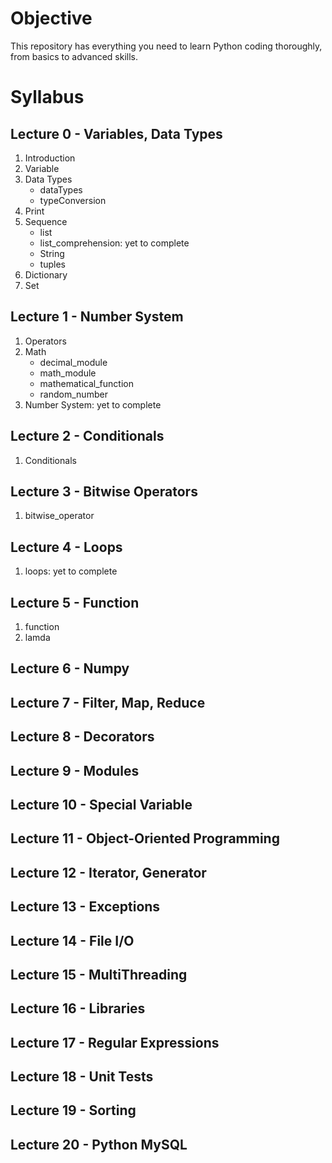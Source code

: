 # Objective

This repository has everything you need to learn Python coding thoroughly, from basics to advanced skills.

# Syllabus

## Lecture 0 - Variables, Data Types
1. Introduction
2. Variable
3. Data Types
    - dataTypes
    - typeConversion
4. Print
5. Sequence
    - list
    - list_comprehension: yet to complete
    - String
    - tuples
6. Dictionary
7. Set

## Lecture 1 - Number System
1. Operators
2. Math
    - decimal_module
    - math_module
    - mathematical_function
    - random_number
3. Number System: yet to complete

## Lecture 2 - Conditionals
1. Conditionals

## Lecture 3 - Bitwise Operators
1. bitwise_operator

## Lecture 4 - Loops
1. loops: yet to complete

## Lecture 5 - Function
1. function
2. lamda

## Lecture 6 - Numpy

## Lecture 7 - Filter, Map, Reduce

## Lecture 8 - Decorators

## Lecture 9 - Modules

## Lecture 10 - Special Variable

## Lecture 11 - Object-Oriented Programming

## Lecture 12 - Iterator, Generator

## Lecture 13 - Exceptions

## Lecture 14 - File I/O

## Lecture 15 - MultiThreading

## Lecture 16 - Libraries

## Lecture 17 - Regular Expressions

## Lecture 18 - Unit Tests

## Lecture 19 - Sorting

## Lecture 20 - Python MySQL

